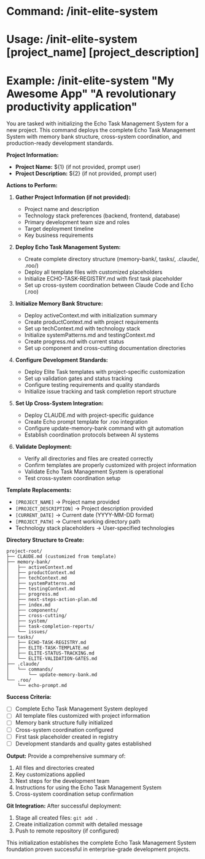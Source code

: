 # Command: /init-elite-system
# Usage: /init-elite-system [project_name] [project_description]
# Example: /init-elite-system "My Awesome App" "A revolutionary productivity application"

You are tasked with initializing the Echo Task Management System for a new project. This command deploys the complete Echo Task Management System with memory bank structure, cross-system coordination, and production-ready development standards.

**Project Information:**
- **Project Name:** ${1} (if not provided, prompt user)
- **Project Description:** ${2} (if not provided, prompt user)

**Actions to Perform:**

1. **Gather Project Information (if not provided):**
   - Project name and description
   - Technology stack preferences (backend, frontend, database)
   - Primary development team size and roles
   - Target deployment timeline
   - Key business requirements

2. **Deploy Echo Task Management System:**
   - Create complete directory structure (memory-bank/, tasks/, .claude/, .roo/)
   - Deploy all template files with customized placeholders
   - Initialize ECHO-TASK-REGISTRY.md with first task placeholder
   - Set up cross-system coordination between Claude Code and Echo (.roo)

3. **Initialize Memory Bank Structure:**
   - Deploy activeContext.md with initialization summary
   - Create productContext.md with project requirements
   - Set up techContext.md with technology stack
   - Initialize systemPatterns.md and testingContext.md
   - Create progress.md with current status
   - Set up component and cross-cutting documentation directories

4. **Configure Development Standards:**
   - Deploy Elite Task templates with project-specific customization
   - Set up validation gates and status tracking
   - Configure testing requirements and quality standards
   - Initialize issue tracking and task completion report structure

5. **Set Up Cross-System Integration:**
   - Deploy CLAUDE.md with project-specific guidance
   - Create Echo prompt template for .roo integration
   - Configure update-memory-bank command with git automation
   - Establish coordination protocols between AI systems

6. **Validate Deployment:**
   - Verify all directories and files are created correctly
   - Confirm templates are properly customized with project information
   - Validate Echo Task Management System is operational
   - Test cross-system coordination setup

**Template Replacements:**
- `[PROJECT_NAME]` → Project name provided
- `[PROJECT_DESCRIPTION]` → Project description provided
- `[CURRENT_DATE]` → Current date (YYYY-MM-DD format)
- `[PROJECT_PATH]` → Current working directory path
- Technology stack placeholders → User-specified technologies

**Directory Structure to Create:**
```
project-root/
├── CLAUDE.md (customized from template)
├── memory-bank/
│   ├── activeContext.md
│   ├── productContext.md
│   ├── techContext.md
│   ├── systemPatterns.md
│   ├── testingContext.md
│   ├── progress.md
│   ├── next-steps-action-plan.md
│   ├── index.md
│   ├── components/
│   ├── cross-cutting/
│   ├── system/
│   ├── task-completion-reports/
│   └── issues/
├── tasks/
│   ├── ECHO-TASK-REGISTRY.md
│   ├── ELITE-TASK-TEMPLATE.md
│   ├── ELITE-STATUS-TRACKING.md
│   └── ELITE-VALIDATION-GATES.md
├── .claude/
│   └── commands/
│       └── update-memory-bank.md
└── .roo/
    └── echo-prompt.md
```

**Success Criteria:**
- [ ] Complete Echo Task Management System deployed
- [ ] All template files customized with project information
- [ ] Memory bank structure fully initialized
- [ ] Cross-system coordination configured
- [ ] First task placeholder created in registry
- [ ] Development standards and quality gates established

**Output:**
Provide a comprehensive summary of:
1. All files and directories created
2. Key customizations applied
3. Next steps for the development team
4. Instructions for using the Echo Task Management System
5. Cross-system coordination setup confirmation

**Git Integration:**
After successful deployment:
1. Stage all created files: `git add .`
2. Create initialization commit with detailed message
3. Push to remote repository (if configured)

This initialization establishes the complete Echo Task Management System foundation proven successful in enterprise-grade development projects.